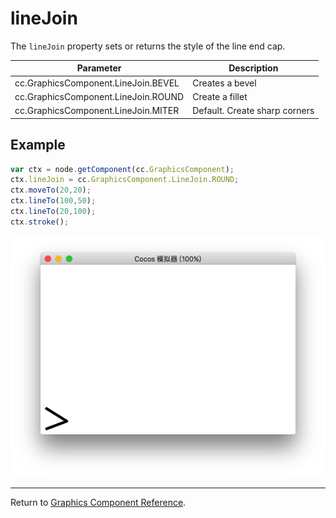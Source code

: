 # lineJoin

The `lineJoin` property sets or returns the style of the line end cap.

| Parameter | Description |
| -------------- | ----------- |
| cc.GraphicsComponent.LineJoin.BEVEL | Creates a bevel |
| cc.GraphicsComponent.LineJoin.ROUND | Create a fillet |
| cc.GraphicsComponent.LineJoin.MITER | Default. Create sharp corners |

## Example

```javascript
var ctx = node.getComponent(cc.GraphicsComponent);
ctx.lineJoin = cc.GraphicsComponent.LineJoin.ROUND;
ctx.moveTo(20,20);
ctx.lineTo(100,50);
ctx.lineTo(20,100);
ctx.stroke();
```

<a href="lineJoin.png"><img src="lineJoin.png"></a>

<hr>

Return to [Graphics Component Reference](../graphics.md).
